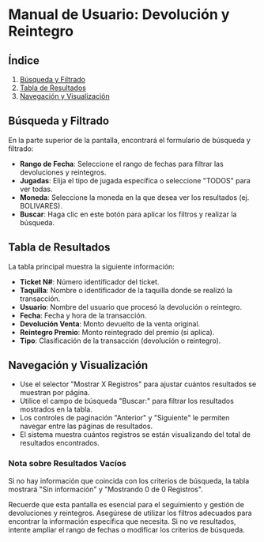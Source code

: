 # Manual de Usuario: Devolución y Reintegro

## Índice
1. [Búsqueda y Filtrado](#búsqueda-y-filtrado)
2. [Tabla de Resultados](#tabla-de-resultados)
3. [Navegación y Visualización](#navegación-y-visualización)

## Búsqueda y Filtrado

En la parte superior de la pantalla, encontrará el formulario de búsqueda y filtrado:

- **Rango de Fecha**: Seleccione el rango de fechas para filtrar las devoluciones y reintegros.
- **Jugadas**: Elija el tipo de jugada específica o seleccione "TODOS" para ver todas.
- **Moneda**: Seleccione la moneda en la que desea ver los resultados (ej. BOLIVARES).
- **Buscar**: Haga clic en este botón para aplicar los filtros y realizar la búsqueda.

## Tabla de Resultados

La tabla principal muestra la siguiente información:

- **Ticket N#**: Número identificador del ticket.
- **Taquilla**: Nombre o identificador de la taquilla donde se realizó la transacción.
- **Usuario**: Nombre del usuario que procesó la devolución o reintegro.
- **Fecha**: Fecha y hora de la transacción.
- **Devolución Venta**: Monto devuelto de la venta original.
- **Reintegro Premio**: Monto reintegrado del premio (si aplica).
- **Tipo**: Clasificación de la transacción (devolución o reintegro).

## Navegación y Visualización

- Use el selector "Mostrar X Registros" para ajustar cuántos resultados se muestran por página.
- Utilice el campo de búsqueda "Buscar:" para filtrar los resultados mostrados en la tabla.
- Los controles de paginación "Anterior" y "Siguiente" le permiten navegar entre las páginas de resultados.
- El sistema muestra cuántos registros se están visualizando del total de resultados encontrados.

### Nota sobre Resultados Vacíos

Si no hay información que coincida con los criterios de búsqueda, la tabla mostrará "Sin información" y "Mostrando 0 de 0 Registros".

Recuerde que esta pantalla es esencial para el seguimiento y gestión de devoluciones y reintegros. Asegúrese de utilizar los filtros adecuados para encontrar la información específica que necesita. Si no ve resultados, intente ampliar el rango de fechas o modificar los criterios de búsqueda.